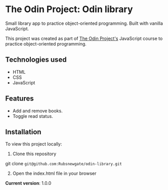 # The Odin Project: Odin library
Small library app to practice object-oriented programming.
Built with vanilla JavaScript.

This project was created as part of [The Odin Project's](https://www.theodinproject.com/ "Go to The Odin Project")
JavaScript course to practice object-oriented programming.

## Technologies used
- HTML
- CSS
- JavaScript

## Features
- Add and remove books.
- Toggle read status.

## Installation
To view this project locally:

1. Clone this repository

git clone `git@github.com:Rubsnewgate/odin-library.git`

2. Open the index.html file in your browser

**Current version**: 1.0.0